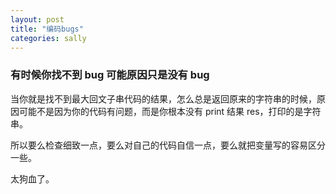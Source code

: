 ```yaml
---
layout: post
title: "编码bugs"
categories: sally
---
```


### 有时候你找不到 bug 可能原因只是没有 bug

当你就是找不到最大回文子串代码的结果，怎么总是返回原来的字符串的时候，原因可能不是因为你的代码有问题，而是你根本没有 print 结果 res，打印的是字符串。

所以要么检查细致一点，要么对自己的代码自信一点，要么就把变量写的容易区分一些。

太狗血了。
